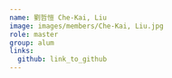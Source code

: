 ```yaml
---
name: 劉哲愷 Che-Kai, Liu 
image: images/members/Che-Kai, Liu.jpg 
role: master
group: alum
links:
  github: link_to_github 
---
```

